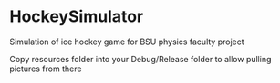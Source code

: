 # HockeySimulator
Simulation of ice hockey game for BSU physics faculty project

Copy resources folder into your Debug/Release folder to allow pulling pictures from there